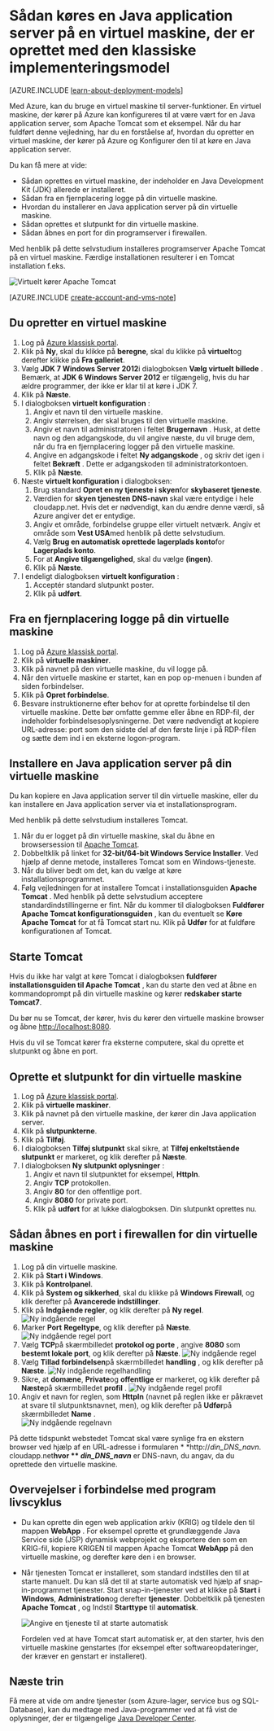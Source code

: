 <properties
    pageTitle="Tomcat på en virtuel maskine | Microsoft Azure"
    description="Dette selvstudium bruger ressourcer, der er oprettet med den klassiske implementeringsmodel og viser, hvordan du opretter en virtuel til Windows-maskine og Konfigurer den til at køre Apache Tomcat application server."
    services="virtual-machines-windows"
    documentationCenter="java"
    authors="rmcmurray"
    manager="wpickett"
    editor=""
    tags="azure-service-management" />

<tags
    ms.service="virtual-machines-windows"
    ms.workload="web"
    ms.tgt_pltfrm="vm-windows"
    ms.devlang="Java"
    ms.topic="article"
    ms.date="08/11/2016"
    ms.author="robmcm"/>

# <a name="how-to-run-a-java-application-server-on-a-virtual-machine-created-with-the-classic-deployment-model"></a>Sådan køres en Java application server på en virtuel maskine, der er oprettet med den klassiske implementeringsmodel

[AZURE.INCLUDE [learn-about-deployment-models](../../includes/learn-about-deployment-models-classic-include.md)]


Med Azure, kan du bruge en virtuel maskine til server-funktioner. En virtuel maskine, der kører på Azure kan konfigureres til at være vært for en Java application server, som Apache Tomcat som et eksempel. Når du har fuldført denne vejledning, har du en forståelse af, hvordan du opretter en virtuel maskine, der kører på Azure og Konfigurer den til at køre en Java application server.

Du kan få mere at vide:

* Sådan oprettes en virtuel maskine, der indeholder en Java Development Kit (JDK) allerede er installeret.
* Sådan fra en fjernplacering logge på din virtuelle maskine.
* Hvordan du installerer en Java application server på din virtuelle maskine.
* Sådan oprettes et slutpunkt for din virtuelle maskine.
* Sådan åbnes en port for din programserver i firewallen.

Med henblik på dette selvstudium installeres programserver Apache Tomcat på en virtuel maskine. Færdige installationen resulterer i en Tomcat installation f.eks.

![Virtuelt kører Apache Tomcat][virtual_machine_tomcat]

[AZURE.INCLUDE [create-account-and-vms-note](../../includes/create-account-and-vms-note.md)]

## <a name="to-create-a-virtual-machine"></a>Du opretter en virtuel maskine

1. Log på [Azure klassisk portal](https://manage.windowsazure.com).
2. Klik på **Ny**, skal du klikke på **beregne**, skal du klikke på **virtuelt**og derefter klikke på **Fra galleriet**.
3. Vælg **JDK 7 Windows Server 2012**i dialogboksen **Vælg virtuelt billede** .
Bemærk, at **JDK 6 Windows Server 2012** er tilgængelig, hvis du har ældre programmer, der ikke er klar til at køre i JDK 7.
4. Klik på **Næste**.
5. I dialogboksen **virtuelt konfiguration** :
    1. Angiv et navn til den virtuelle maskine.
    2. Angiv størrelsen, der skal bruges til den virtuelle maskine.
    3. Angiv et navn til administratoren i feltet **Brugernavn** . Husk, at dette navn og den adgangskode, du vil angive næste, du vil bruge dem, når du fra en fjernplacering logger på den virtuelle maskine.
    4. Angive en adgangskode i feltet **Ny adgangskode** , og skriv det igen i feltet **Bekræft** . Dette er adgangskoden til administratorkontoen.
    5. Klik på **Næste**.
6. Næste **virtuelt konfiguration** i dialogboksen:
    1. Brug standard **Opret en ny tjeneste i skyen**for **skybaseret tjeneste**.
    2. Værdien for **skyen tjenesten DNS-navn** skal være entydige i hele cloudapp.net. Hvis det er nødvendigt, kan du ændre denne værdi, så Azure angiver det er entydige.
    2. Angiv et område, forbindelse gruppe eller virtuelt netværk. Angiv et område som **Vest USA**med henblik på dette selvstudium.
    2. Vælg **Brug en automatisk oprettede lagerplads konto**for **Lagerplads konto**.
    3. For at **Angive tilgængelighed**, skal du vælge **(ingen)**.
    4. Klik på **Næste**.
7. I endeligt dialogboksen **virtuelt konfiguration** :
    1. Acceptér standard slutpunkt poster.
    2. Klik på **udført**.

## <a name="to-remotely-sign-in-to-your-virtual-machine"></a>Fra en fjernplacering logge på din virtuelle maskine

1. Log på [Azure klassisk portal](https://manage.windowsazure.com).
2. Klik på **virtuelle maskiner**.
3. Klik på navnet på den virtuelle maskine, du vil logge på.
4. Når den virtuelle maskine er startet, kan en pop op-menuen i bunden af siden forbindelser.
5. Klik på **Opret forbindelse**.
6. Besvare instruktionerne efter behov for at oprette forbindelse til den virtuelle maskine. Dette bør omfatte gemme eller åbne en RDP-fil, der indeholder forbindelsesoplysningerne. Det være nødvendigt at kopiere URL-adresse: port som den sidste del af den første linje i på RDP-filen og sætte dem ind i en eksterne logon-program.

## <a name="to-install-a-java-application-server-on-your-virtual-machine"></a>Installere en Java application server på din virtuelle maskine

Du kan kopiere en Java application server til din virtuelle maskine, eller du kan installere en Java application server via et installationsprogram.

Med henblik på dette selvstudium installeres Tomcat.

1. Når du er logget på din virtuelle maskine, skal du åbne en browsersession til [Apache Tomcat](http://tomcat.apache.org/download-70.cgi).
2. Dobbeltklik på linket for **32-bit/64-bit Windows Service Installer**. Ved hjælp af denne metode, installeres Tomcat som en Windows-tjeneste.
3. Når du bliver bedt om det, kan du vælge at køre installationsprogrammet.
4. Følg vejledningen for at installere Tomcat i installationsguiden **Apache Tomcat** . Med henblik på dette selvstudium acceptere standardindstillingerne er fint. Når du kommer til dialogboksen **Fuldfører Apache Tomcat konfigurationsguiden** , kan du eventuelt se **Køre Apache Tomcat** for at få Tomcat start nu. Klik på **Udfør** for at fuldføre konfigurationen af Tomcat.

## <a name="to-start-tomcat"></a>Starte Tomcat
Hvis du ikke har valgt at køre Tomcat i dialogboksen **fuldfører installationsguiden til Apache Tomcat** , kan du starte den ved at åbne en kommandoprompt på din virtuelle maskine og kører **redskaber starte Tomcat7**.

Du bør nu se Tomcat, der kører, hvis du kører den virtuelle maskine browser og åbne <http://localhost:8080>.

Hvis du vil se Tomcat kører fra eksterne computere, skal du oprette et slutpunkt og åbne en port.

## <a name="to-create-an-endpoint-for-your-virtual-machine"></a>Oprette et slutpunkt for din virtuelle maskine
1. Log på [Azure klassisk portal](https://manage.windowsazure.com).
2. Klik på **virtuelle maskiner**.
3. Klik på navnet på den virtuelle maskine, der kører din Java application server.
4. Klik på **slutpunkterne**.
5. Klik på **Tilføj**.
6. I dialogboksen **Tilføj slutpunkt** skal sikre, at **Tilføj enkeltstående slutpunkt** er markeret, og klik derefter på **Næste**.
7. I dialogboksen **Ny slutpunkt oplysninger** :
    1. Angiv et navn til slutpunktet for eksempel, **HttpIn**.
    2. Angiv **TCP** protokollen.
    3. Angiv **80** for den offentlige port.
    4. Angiv **8080** for private port.
    5. Klik på **udført** for at lukke dialogboksen. Din slutpunkt oprettes nu.

## <a name="to-open-a-port-in-the-firewall-for-your-virtual-machine"></a>Sådan åbnes en port i firewallen for din virtuelle maskine
1. Log på din virtuelle maskine.
2. Klik på **Start i Windows**.
3. Klik på **Kontrolpanel**.
4. Klik på **System og sikkerhed**, skal du klikke på **Windows Firewall**, og klik derefter på **Avancerede indstillinger**.
5. Klik på **Indgående regler**, og klik derefter på **Ny regel**.
 ![Ny indgående regel][NewIBRule]
6. Marker **Port** **Regeltype**, og klik derefter på **Næste**.
 ![Ny indgående regel port][NewRulePort]
7. Vælg **TCP**på skærmbilledet **protokol og porte** , angive **8080** som **bestemt lokale port**, og klik derefter på **Næste**.
 ![Ny indgående regel][NewRuleProtocol]
8. Vælg **Tillad forbindelsen**på skærmbilledet **handling** , og klik derefter på **Næste**.
 ![Ny indgående regelhandling][NewRuleAction]
9. Sikre, at **domæne**, **Private**og **offentlige** er markeret, og klik derefter på **Næste**på skærmbilledet **profil** .
 ![Ny indgående regel profil][NewRuleProfile]
10. Angiv et navn for reglen, som **HttpIn** (navnet på reglen ikke er påkrævet at svare til slutpunktsnavnet, men), og klik derefter på **Udfør**på skærmbilledet **Name** .  
 ![Ny indgående regelnavn][NewRuleName]

På dette tidspunkt webstedet Tomcat skal være synlige fra en ekstern browser ved hjælp af en URL-adresse i formularen * *http://*din\_DNS\_navn*. cloudapp.net**hvor ** *din\_DNS\_navn*** er DNS-navn, du angav, da du oprettede den virtuelle maskine.

## <a name="application-lifecycle-considerations"></a>Overvejelser i forbindelse med program livscyklus
* Du kan oprette din egen web application arkiv (KRIG) og tildele den til mappen **WebApp** . For eksempel oprette et grundlæggende Java Service side (JSP) dynamisk webprojekt og eksportere den som en KRIG-fil, kopiere KRIGEN til mappen Apache Tomcat **WebApp** på den virtuelle maskine, og derefter køre den i en browser.
* Når tjenesten Tomcat er installeret, som standard indstilles den til at starte manuelt. Du kan slå det til at starte automatisk ved hjælp af snap-in-programmet tjenester. Start snap-in-tjenester ved at klikke på **Start i Windows**, **Administration**og derefter **tjenester**. Dobbeltklik på tjenesten **Apache Tomcat** , og Indstil **Starttype** til **automatisk**.

    ![Angive en tjeneste til at starte automatisk][service_automatic_startup]

    Fordelen ved at have Tomcat start automatisk er, at den starter, hvis den virtuelle maskine genstartes (for eksempel efter softwareopdateringer, der kræver en genstart er installeret).

## <a name="next-steps"></a>Næste trin
Få mere at vide om andre tjenester (som Azure-lager, service bus og SQL-Database), kan du medtage med Java-programmer ved at få vist de oplysninger, der er tilgængelige [Java Developer Center](https://azure.microsoft.com/develop/java/).

[virtual_machine_tomcat]: ./media/virtual-machines-windows-classic-java-run-tomcat-app-server/WA_VirtualMachineRunningApacheTomcat.png

[service_automatic_startup]: ./media/virtual-machines-windows-classic-java-run-tomcat-app-server/WA_TomcatServiceAutomaticStart.png









[NewIBRule]: ./media/virtual-machines-windows-classic-java-run-tomcat-app-server/NewInboundRule.png
[NewRulePort]: ./media/virtual-machines-windows-classic-java-run-tomcat-app-server/NewRulePort.png
[NewRuleProtocol]: ./media/virtual-machines-windows-classic-java-run-tomcat-app-server/NewRuleProtocol.png
[NewRuleAction]: ./media/virtual-machines-windows-classic-java-run-tomcat-app-server/NewRuleAction.png
[NewRuleName]: ./media/virtual-machines-windows-classic-java-run-tomcat-app-server/NewRuleName.png
[NewRuleProfile]: ./media/virtual-machines-windows-classic-java-run-tomcat-app-server/NewRuleProfile.png
